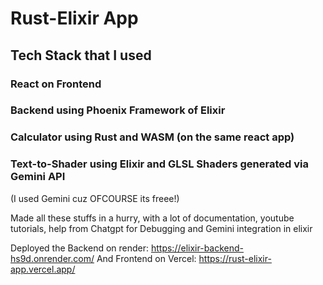# Rust-Elixir App

## Tech Stack that I used

### React on Frontend 
### Backend using Phoenix Framework of Elixir 
### Calculator using Rust and WASM (on the same react app)
### Text-to-Shader using Elixir and GLSL Shaders generated via Gemini API 
(I used Gemini cuz OFCOURSE its freee!)

Made all these stuffs in a hurry, with a lot of documentation, youtube tutorials, help from Chatgpt for Debugging and Gemini integration in elixir 

Deployed the Backend on render: https://elixir-backend-hs9d.onrender.com/
And Frontend on Vercel: https://rust-elixir-app.vercel.app/



